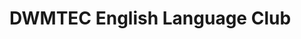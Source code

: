 <!-- # eng-club
DWMTEC English Language Club Website -->
<!DOCTYPE html>
<html lang="en-US">
<head>
<meta charset="utf-8">
<title>DWMTEC Language Club</title>
</head>
<body>
<h1>DWMTEC English Language Club</h1>
</body>
</html>

